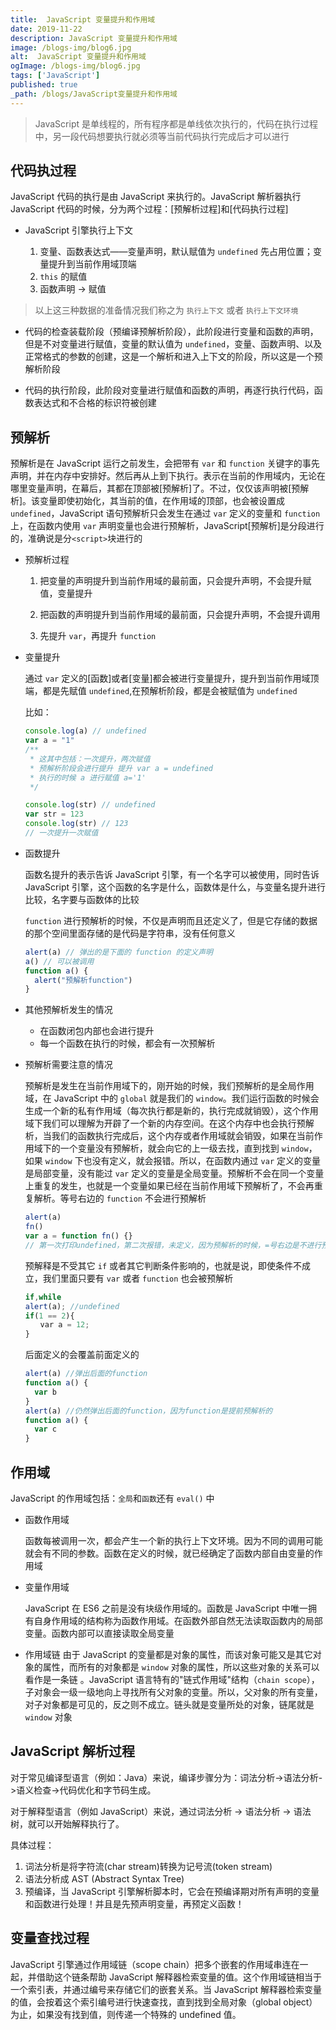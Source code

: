 ```yaml
---
title:  JavaScript 变量提升和作用域
date: 2019-11-22
description: JavaScript 变量提升和作用域
image: /blogs-img/blog6.jpg
alt:  JavaScript 变量提升和作用域
ogImage: /blogs-img/blog6.jpg
tags: ['JavaScript']
published: true
_path: /blogs/JavaScript变量提升和作用域
---
```


 
> JavaScript 是单线程的，所有程序都是单线依次执行的，代码在执行过程中，另一段代码想要执行就必须等当前代码执行完成后才可以进行

## 代码执过程

JavaScript 代码的执行是由 JavaScript 来执行的。JavaScript 解析器执行 JavaScript 代码的时候，分为两个过程：[预解析过程]和[代码执行过程]

- JavaScript 引擎执行上下文

  1. 变量、函数表达式——变量声明，默认赋值为 `undefined` 先占用位置；变量提升到当前作用域顶端
  2. `this` 的赋值
  3. 函数声明 -> 赋值

> 以上这三种数据的准备情况我们称之为 `执行上下文` 或者 `执行上下文环境`

- 代码的检查装载阶段（预编译预解析阶段），此阶段进行变量和函数的声明，但是不对变量进行赋值，变量的默认值为 `undefined`，变量、函数声明、以及正常格式的参数的创建，这是一个解析和进入上下文的阶段，所以这是一个预解析阶段

- 代码的执行阶段，此阶段对变量进行赋值和函数的声明，再逐行执行代码，函数表达式和不合格的标识符被创建

## 预解析

预解析是在 JavaScript 运行之前发生，会把带有 `var` 和 `function` 关键字的事先声明，并在内存中安排好。然后再从上到下执行。表示在当前的作用域内，无论在哪里变量声明，在幕后，其都在顶部被[预解析]了。不过，仅仅该声明被[预解析]。该变量即使初始化，其当前的值，在作用域的顶部，也会被设置成 `undefined`，JavaScript 语句预解析只会发生在通过 `var` 定义的变量和 `function` 上，在函数内使用 `var` 声明变量也会进行预解析，JavaScript[预解析]是分段进行的，准确说是分`<script>`块进行的

- 预解析过程

  1. 把变量的声明提升到当前作用域的最前面，只会提升声明，不会提升赋值，变量提升

  2. 把函数的声明提升到当前作用域的最前面，只会提升声明，不会提升调用

  3. 先提升 `var`，再提升 `function`

- 变量提升

  通过 `var` 定义的[函数]或者[变量]都会被进行变量提升，提升到当前作用域顶端，都是先赋值 `undefined`,在预解析阶段，都是会被赋值为 `undefined`

  比如：

  ```js twoslash
  console.log(a) // undefined
  var a = "1"
  /**
   * 这其中包括：一次提升，两次赋值
   * 预解析阶段会进行提升 提升 var a = undefined
   * 执行的时候 a 进行赋值 a='1'
   */

  console.log(str) // undefined
  var str = 123
  console.log(str) // 123
  // 一次提升一次赋值
  ```

- 函数提升

  函数名提升的表示告诉 JavaScript 引擎，有一个名字可以被使用，同时告诉 JavaScript 引擎，这个函数的名字是什么，函数体是什么，与变量名提升进行比较，名字要与函数体的比较

  `function` 进行预解析的时候，不仅是声明而且还定义了，但是它存储的数据的那个空间里面存储的是代码是字符串，没有任何意义

  ```js
  alert(a) // 弹出的是下面的 function 的定义声明
  a() // 可以被调用
  function a() {
    alert("预解析function")
  }
  ```

- 其他预解析发生的情况

  - 在函数闭包内部也会进行提升
  - 每一个函数在执行的时候，都会有一次预解析

- 预解析需要注意的情况

  预解析是发生在当前作用域下的，刚开始的时候，我们预解析的是全局作用域，在 JavaScript 中的 `global` 就是我们的 `window`。我们运行函数的时候会生成一个新的私有作用域（每次执行都是新的，执行完成就销毁），这个作用域下我们可以理解为开辟了一个新的内存空间。在这个内存中也会执行预解析，当我们的函数执行完成后，这个内存或者作用域就会销毁，如果在当前作用域下的一个变量没有预解析，就会向它的上一级去找，直到找到 `window`，如果 `window` 下也没有定义，就会报错。所以，在函数内通过 `var` 定义的变量是局部变量，没有能过 `var` 定义的变量是全局变量。预解析不会在同一个变量上重复的发生，也就是一个变量如果已经在当前作用域下预解析了，不会再重复解析。等号右边的 `function` 不会进行预解析

  ```js
  alert(a)
  fn()
  var a = function fn() {}
  // 第一次打印undefined，第二次报错，未定义，因为预解析的时候，=号右边是不进行预解析的。
  ```

  预解释是不受其它 `if` 或者其它判断条件影响的，也就是说，即使条件不成立，我们里面只要有 `var` 或者 `function` 也会被预解析

  ```js
  if,while
  alert(a); //undefined
  if(1 == 2){
  　　var a = 12;
  }
  ```

  后面定义的会覆盖前面定义的

  ```js
  alert(a) //弹出后面的function
  function a() {
    var b
  }
  alert(a) //仍然弹出后面的function，因为function是提前预解析的
  function a() {
    var c
  }
  ```

## 作用域

JavaScript 的作用域包括：`全局`和`函数`还有 `eval()` 中

- 函数作用域

  函数每被调用一次，都会产生一个新的执行上下文环境。因为不同的调用可能就会有不同的参数。函数在定义的时候，就已经确定了函数内部自由变量的作用域

- 变量作用域

  JavaScript 在 ES6 之前是没有块级作用域的。函数是 JavaScript 中唯一拥有自身作用域的结构称为函数作用域。在函数外部自然无法读取函数内的局部变量。函数内部可以直接读取全局变量

- 作用域链
  由于 JavaScript 的变量都是对象的属性，而该对象可能又是其它对象的属性，而所有的对象都是 `window` 对象的属性，所以这些对象的关系可以看作是一条链 。JavaScript 语言特有的"链式作用域"结构（`chain scope`），子对象会一级一级地向上寻找所有父对象的变量。所以，父对象的所有变量，对子对象都是可见的，反之则不成立。链头就是变量所处的对象，链尾就是 `window` 对象

## JavaScript 解析过程

对于常见编译型语言（例如：Java）来说，编译步骤分为：词法分析->语法分析->语义检查->代码优化和字节码生成。

对于解释型语言（例如 JavaScript）来说，通过词法分析 -> 语法分析 -> 语法树，就可以开始解释执行了。

具体过程：

1. 词法分析是将字符流(char stream)转换为记号流(token stream)
2. 语法分析成 AST (Abstract Syntax Tree)
3. 预编译，当 JavaScript 引擎解析脚本时，它会在预编译期对所有声明的变量和函数进行处理！并且是先预声明变量，再预定义函数！

## 变量查找过程

JavaScript 引擎通过作用域链（scope chain）把多个嵌套的作用域串连在一起，并借助这个链条帮助 JavaScript 解释器检索变量的值。这个作用域链相当于一个索引表，并通过编号来存储它们的嵌套关系。当 JavaScript 解释器检索变量的值，会按着这个索引编号进行快速查找，直到找到全局对象（global object）为止，如果没有找到值，则传递一个特殊的 undefined 值。
